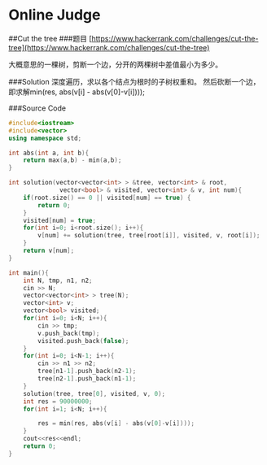 # Online Judge

##Cut the tree
###题目
[https://www.hackerrank.com/challenges/cut-the-tree](https://www.hackerrank.com/challenges/cut-the-tree)

大概意思的一棵树，剪断一个边，分开的两棵树中差值最小为多少。

###Solution
深度遍历，求以各个结点为根时的子树权重和。 然后砍断一个边，即求解min(res, abs(v[i] - abs(v[0]-v[i])));

###Source Code
```cpp
#include<iostream>
#include<vector>
using namespace std;

int abs(int a, int b){
    return max(a,b) - min(a,b);
}

int solution(vector<vector<int> > &tree, vector<int> & root,
              vector<bool> & visited, vector<int> & v, int num){
    if(root.size() == 0 || visited[num] == true) {
        return 0;
    }
    visited[num] = true;
    for(int i=0; i<root.size(); i++){
        v[num] += solution(tree, tree[root[i]], visited, v, root[i]);
    }
    return v[num];
}

int main(){
    int N, tmp, n1, n2;
    cin >> N;
    vector<vector<int> > tree(N);
    vector<int> v;
    vector<bool> visited;
    for(int i=0; i<N; i++){
        cin >> tmp;
        v.push_back(tmp);
        visited.push_back(false);
    }
    for(int i=0; i<N-1; i++){
        cin >> n1 >> n2;
        tree[n1-1].push_back(n2-1);
        tree[n2-1].push_back(n1-1);
    }
    solution(tree, tree[0], visited, v, 0);
    int res = 90000000;
    for(int i=1; i<N; i++){

        res = min(res, abs(v[i] - abs(v[0]-v[i])));
    }
    cout<<res<<endl;
    return 0;
}
```
